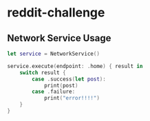 # reddit-challenge
## Network Service Usage

```swift
let service = NetworkService()

service.execute(endpoint: .home) { result in
    switch result {
        case .success(let post):
            print(post)
        case .failure:
            print("error!!!!")
    }
}
```
